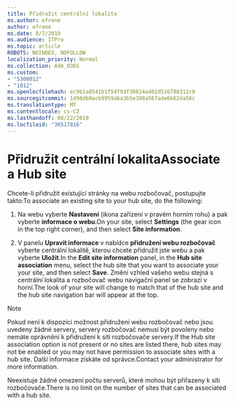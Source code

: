 ```yaml
---
title: Přidružit centrální lokalita
ms.author: efrene
author: efrene
ms.date: 8/7/2019
ms.audience: ITPro
ms.topic: article
ROBOTS: NOINDEX, NOFOLLOW
localization_priority: Normal
ms.collection: Adm_O365
ms.custom:
- "5300012"
- "1012"
ms.openlocfilehash: ec9b1a8541b1f54f93f38814a402d516788312c8
ms.sourcegitcommit: 1d98db8acb9959aba3b5e308a567ade6b62da56c
ms.translationtype: MT
ms.contentlocale: cs-CZ
ms.lasthandoff: 08/22/2019
ms.locfileid: "36517816"
---
```

# <a name="associate-a-hub-site"></a><span data-ttu-id="313f0-102">Přidružit centrální lokalita</span><span class="sxs-lookup"><span data-stu-id="313f0-102">Associate a Hub site</span></span>

<span data-ttu-id="313f0-103">Chcete-li přidružit existující stránky na webu rozbočovač, postupujte takto:</span><span class="sxs-lookup"><span data-stu-id="313f0-103">To associate an existing site to your hub site, do the following:</span></span>
  
1. <span data-ttu-id="313f0-104">Na webu vyberte **Nastavení** (ikona zařízení v pravém horním rohu) a pak vyberte **informace o webu**.</span><span class="sxs-lookup"><span data-stu-id="313f0-104">On your site, select **Settings** (the gear icon in the top right corner), and then select **Site information**.</span></span>

2. <span data-ttu-id="313f0-105">V panelu **Upravit informace** v nabídce **přidružení webu rozbočovač** vyberte centrální lokalitě, kterou chcete přidružit jste webu a pak vyberte **Uložit**.</span><span class="sxs-lookup"><span data-stu-id="313f0-105">In the **Edit site information** panel, in the **Hub site association** menu, select the hub site that you want to associate your your site, and then select **Save**.</span></span> <span data-ttu-id="313f0-106">Změní vzhled vašeho webu stejná s centrální lokalita a rozbočovač webu navigační panel se zobrazí v horní.</span><span class="sxs-lookup"><span data-stu-id="313f0-106">The look of your site will change to match that of the hub site and the hub site navigation bar will appear at the top.</span></span>

 > [!Note]
><span data-ttu-id="313f0-107">Pokud není k dispozici možnost přidružení webu rozbočovač nebo jsou uvedeny žádné servery, servery rozbočovač nemusí být povoleny nebo nemáte oprávnění k přidružení k síti rozbočovače servery.</span><span class="sxs-lookup"><span data-stu-id="313f0-107">If the Hub site association option is not present or no sites are listed there, hub sites may not be enabled or you may not have permission to associate sites with a hub site.</span></span> <span data-ttu-id="313f0-108">Další informace získáte od správce.</span><span class="sxs-lookup"><span data-stu-id="313f0-108">Contact your administrator for more information.</span></span>
>
><span data-ttu-id="313f0-109">Neexistuje žádné omezení počtu serverů, které mohou být přiřazeny k síti rozbočovače.</span><span class="sxs-lookup"><span data-stu-id="313f0-109">There is no limit on the number of sites that can be associated with a hub site.</span></span>
  